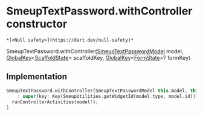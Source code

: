 


# SmeupTextPassword.withController constructor




    *[<Null safety>](https://dart.dev/null-safety)*



SmeupTextPassword.withController([SmeupTextPasswordModel](../../smeup_models_widgets_smeup_text_password_model/SmeupTextPasswordModel-class.md) model, [GlobalKey](https://api.flutter.dev/flutter/widgets/GlobalKey-class.html)&lt;[ScaffoldState](https://api.flutter.dev/flutter/material/ScaffoldState-class.html)> scaffoldKey, [GlobalKey](https://api.flutter.dev/flutter/widgets/GlobalKey-class.html)&lt;[FormState](https://api.flutter.dev/flutter/widgets/FormState-class.html)>? formKey)





## Implementation

```dart
SmeupTextPassword.withController(SmeupTextPasswordModel this.model, this.scaffoldKey, this.formKey)
    : super(key: Key(SmeupUtilities.getWidgetId(model.type, model.id))) {
  runControllerActivities(model!);
}
```







